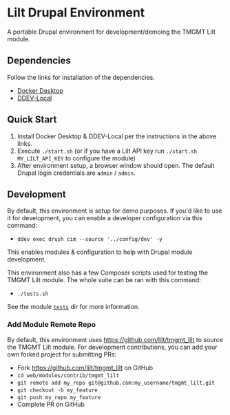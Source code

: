 # Lilt Drupal Environment
A portable Drupal environment for development/demoing the TMGMT Lilt module.

## Dependencies
Follow the links for installation of the dependencies.

- [Docker Desktop](https://www.docker.com/products/docker-desktop)
- [DDEV-Local](https://www.ddev.com/get-started/)

## Quick Start

1. Install Docker Desktop & DDEV-Local per the instructions in the above links.
2. Execute `./start.sh` (or if you have a Lilt API key run `./start.sh MY_LILT_API_KEY` to configure the module)
3. After environment setup, a browser window should open. The default Drupal login credentials are `admin` / `admin`.

## Development
By default, this environment is setup for demo purposes. If you'd like to use
it for development, you can enable a developer configuration via this command:

- `ddev exec drush cim --source '../config/dev' -y`

This enables modules & configuration to help with Drupal module development.

This environment also has a few Composer scripts used for testing the TMGMT
Lilt module. The whole suite can be ran with this command:

- `./tests.sh`

See the module [`tests`](https://github.com/tgallant/tmgmt_lilt/tree/8.x-1.x/tests) dir for more information.

### Add Module Remote Repo
By default, this environment uses https://github.com/lilt/tmgmt_lilt to source
the TMGMT Lilt module. For development contributions, you can add your own
forked project for submitting PRs:

- Fork https://github.com/lilt/tmgmt_lilt on GitHub
- `cd web/modules/contrib/tmgmt_lilt`
- `git remote add my_repo git@github.com:my_username/tmgmt_lilt.git`
- `git checkout -b my_feature`
- `git push my_repo my_feature`
- Complete PR on GitHub
